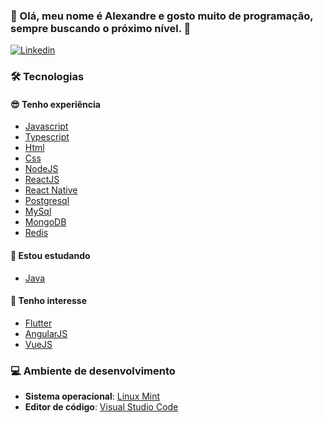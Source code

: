  
### 👨️ Olá, meu nome é Alexandre e gosto muito de programação, <br />sempre buscando o **próximo nível**. 🚀️
<p>
  <a href="https://www.linkedin.com/in/alexandre-costa-401699199">
    <img alt="Linkedin" src="https://img.shields.io/badge/-Alexandre%20Costa-9871F5?label=Linkedin&logo=linkedin&style=flat-square">
  </a>
</p>

### 🛠️ Tecnologias
#### 😎️ Tenho experiência
  - [Javascript]()
  - [Typescript](https://www.typescriptlang.org/)
  - [Html]()
  - [Css]()
  - [NodeJS](https://nodejs.org/en/)
  - [ReactJS](https://pt-br.reactjs.org/)
  - [React Native](https://reactnative.dev/)
  - [Postgresql](https://www.postgresql.org/)
  - [MySql](https://www.mysql.com/)
  - [MongoDB](https://www.mongodb.com/)
  - [Redis](https://redis.io/)
  
 #### 📖️ Estou estudando
  - [Java](https://www.java.com/pt_BR/)
  
 #### 🤔️ Tenho interesse
  - [Flutter](https://flutter.dev/?gclid=Cj0KCQjw4f35BRDBARIsAPePBHzoWJD3K5Y6PlakqtekpC3YxRxncnL8FtM3bUdExqy1r8BqpU_C_hYaAgx0EALw_wcB&gclsrc=aw.ds)
  - [AngularJS](https://angularjs.org/)
  - [VueJS](https://vuejs.org/)
  
 ### 💻️ Ambiente de desenvolvimento
 
  - __Sistema operacional__: [Linux Mint](https://linuxmint.com/)
  - __Editor de código__: [Visual Studio Code](https://code.visualstudio.com/)
